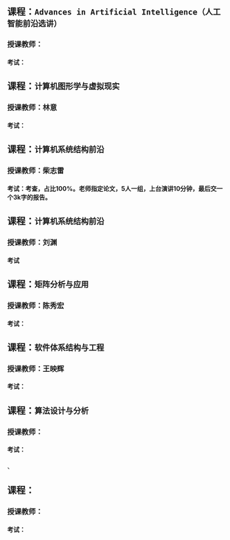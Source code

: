 ## 课程：` Advances in Artificial Intelligence（人工智能前沿选讲） `
### 授课教师：
#### 考试：

## 课程：` 计算机图形学与虚拟现实 `
### 授课教师：林意
#### 考试：


## 课程：` 计算机系统结构前沿 `
### 授课教师：柴志雷
#### 考试：考查，占比100%。老师指定论文，5人一组，上台演讲10分钟，最后交一个3k字的报告。

## 课程：` 计算机系统结构前沿 `
### 授课教师：刘渊
#### 考试

## 课程：` 矩阵分析与应用 `
### 授课教师：陈秀宏
#### 考试：

## 课程：` 软件体系结构与工程 `
### 授课教师：王映辉
#### 考试：

## 课程：` 算法设计与分析 `
### 授课教师：
#### 考试：
、

## 课程：`  `
### 授课教师：
#### 考试：
